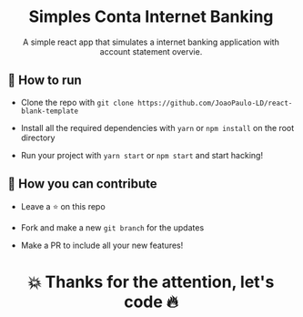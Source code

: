 <h1 align='center'>Simples Conta Internet Banking</h1>

<p align="center">A simple react app that simulates a internet banking application with account statement overvie.</p>

## 🧨 How to run
- Clone the repo with `git clone https://github.com/JoaoPaulo-LD/react-blank-template`

- Install all the required dependencies with `yarn` or `npm install` on the root directory

- Run your project with `yarn start` or `npm start` and start hacking!

## 💪 How you can contribute
- Leave a ⭐ on this repo

- Fork and make a new `git branch` for the updates

- Make a PR to include all your new features!

<h1 align='center'>💥 Thanks for the attention, let's code 🔥</h1>
